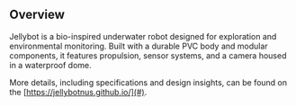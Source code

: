 ## Overview

Jellybot is a bio-inspired underwater robot designed for exploration and environmental monitoring. Built with a durable PVC body and modular components, it features propulsion, sensor systems, and a camera housed in a waterproof dome.  

More details, including specifications and design insights, can be found on the [https://jellybotnus.github.io/](#).  
